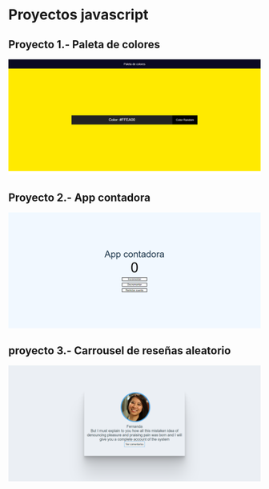 # Proyectos javascript

## Proyecto 1.- Paleta de colores

<img  src="/Proyecto1/img/proyecto1.png" alt="Proyecto 1"/>

## Proyecto 2.- App contadora

<img  src="/Proyecto2/img/proyect2.png" alt="Proyecto 2"/>

## proyecto 3.- Carrousel de reseñas aleatorio

<img  src="/Proyecto3/img/proyecto3.png" alt="Proyecto 3"/>
